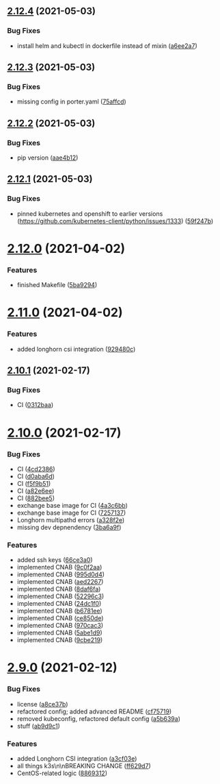 ## [2.12.4](https://gitlab.com/p3r.one/apollo/compare/v2.12.3...v2.12.4) (2021-05-03)


### Bug Fixes

* install helm and kubectl in dockerfile instead of mixin ([a6ee2a7](https://gitlab.com/p3r.one/apollo/commit/a6ee2a75211d82e1ab80fb8f4095cdfa09595c71))

## [2.12.3](https://gitlab.com/p3r.one/apollo/compare/v2.12.2...v2.12.3) (2021-05-03)


### Bug Fixes

* missing config in porter.yaml ([75affcd](https://gitlab.com/p3r.one/apollo/commit/75affcd57d6020dbb1c2819f6dfbf263720636c8))

## [2.12.2](https://gitlab.com/p3r.one/apollo/compare/v2.12.1...v2.12.2) (2021-05-03)


### Bug Fixes

* pip version ([aae4b12](https://gitlab.com/p3r.one/apollo/commit/aae4b122b5a966d99fefcacdaa581a761863a8d5))

## [2.12.1](https://gitlab.com/p3r.one/apollo/compare/v2.12.0...v2.12.1) (2021-05-03)


### Bug Fixes

* pinned kubernetes and openshift to earlier versions (https://github.com/kubernetes-client/python/issues/1333) ([59f247b](https://gitlab.com/p3r.one/apollo/commit/59f247bd67ec10af76d52d687dfc0e4f878144e3))

# [2.12.0](https://gitlab.com/p3r.one/apollo/compare/v2.11.0...v2.12.0) (2021-04-02)


### Features

* finished Makefile ([5ba9294](https://gitlab.com/p3r.one/apollo/commit/5ba9294a732641f7d16c2e9b7974cc381aca5b48))

# [2.11.0](https://gitlab.com/p3r.one/apollo/compare/v2.10.1...v2.11.0) (2021-04-02)


### Features

* added longhorn csi integration ([929480c](https://gitlab.com/p3r.one/apollo/commit/929480c55d15127844a76b3fac59e9f4575eafb5))

## [2.10.1](https://gitlab.com/p3r.one/apollo/compare/v2.10.0...v2.10.1) (2021-02-17)


### Bug Fixes

* CI ([0312baa](https://gitlab.com/p3r.one/apollo/commit/0312baa4278f629c94dd482d36c98d41bf0d44af))

# [2.10.0](https://gitlab.com/p3r.one/apollo/compare/v2.9.0...v2.10.0) (2021-02-17)


### Bug Fixes

* CI ([4cd2386](https://gitlab.com/p3r.one/apollo/commit/4cd2386fa105f99cce7c0e9ee5b75c62df04b0c0))
* CI ([d0aba6d](https://gitlab.com/p3r.one/apollo/commit/d0aba6dd6ed5374c6c875b465b017d34164da702))
* CI ([f5f9b51](https://gitlab.com/p3r.one/apollo/commit/f5f9b51b0bc82f15986935cea2dc3848690c127c))
* CI ([a82e6ee](https://gitlab.com/p3r.one/apollo/commit/a82e6ee8dd808e92f75deb818dc4f8a796c7d8bb))
* CI ([882bee5](https://gitlab.com/p3r.one/apollo/commit/882bee5eac3ac7445512efed098bbfd41ceb9613))
* exchange base image for CI ([4a3c6bb](https://gitlab.com/p3r.one/apollo/commit/4a3c6bb6c7a0d2a7b79d94d40d214fc51bbb5bad))
* exchange base image for CI ([7257137](https://gitlab.com/p3r.one/apollo/commit/7257137190be023b10930b1818c33c6a8073a81f))
* Longhorn multipathd errors ([a328f2e](https://gitlab.com/p3r.one/apollo/commit/a328f2e4de2a6200826f554d98a4f20ac7e2b4dd))
* missing dev depnendency ([3ba6a9f](https://gitlab.com/p3r.one/apollo/commit/3ba6a9fa10cd1f7dc8b83f4eda1633f329ba4620))


### Features

* added ssh keys ([66ce3a0](https://gitlab.com/p3r.one/apollo/commit/66ce3a0e178d1f014a0f0dd9d407a7387ec0f9f4))
* implemented CNAB ([9c0f2aa](https://gitlab.com/p3r.one/apollo/commit/9c0f2aa3a674c8f805c27a9570ced2acd5b8cf4f))
* implemented CNAB ([995d0d4](https://gitlab.com/p3r.one/apollo/commit/995d0d41ae56eab08ca17a6f5e37e34aed297e73))
* implemented CNAB ([aed2267](https://gitlab.com/p3r.one/apollo/commit/aed22677219389718fd8b1e8827edf39b2b2f082))
* implemented CNAB ([8daf6fa](https://gitlab.com/p3r.one/apollo/commit/8daf6fa980b523a1d5b1e50ae9e5c3b4cf929756))
* implemented CNAB ([52296c3](https://gitlab.com/p3r.one/apollo/commit/52296c3c14824f5ac32073d83bce91dd4e941904))
* implemented CNAB ([24dc1f0](https://gitlab.com/p3r.one/apollo/commit/24dc1f08421142d9940dcd715e8995f78a8ebeca))
* implemented CNAB ([b6781ee](https://gitlab.com/p3r.one/apollo/commit/b6781ee7725bccdfc38752f587eb332021690d37))
* implemented CNAB ([ce850de](https://gitlab.com/p3r.one/apollo/commit/ce850de848ce639519b6fb60360d2bea0e0ecb17))
* implemented CNAB ([970cac3](https://gitlab.com/p3r.one/apollo/commit/970cac3fb99ab11258174e78b1e5b108893240b9))
* implemented CNAB ([5abe1d9](https://gitlab.com/p3r.one/apollo/commit/5abe1d9a198d16133b828e45ee3069344469427f))
* implemented CNAB ([9cbe219](https://gitlab.com/p3r.one/apollo/commit/9cbe219181017d5e0e4cb936d006be1c1350868f))

# [2.9.0](https://gitlab.com/p3r.one/apollo/compare/v2.8.0...v2.9.0) (2021-02-12)


### Bug Fixes

* license ([a8ce37b](https://gitlab.com/p3r.one/apollo/commit/a8ce37b7590e1c1c3355aac730a4fc0f97ba3a32))
* refactored config; added advanced README ([cf75719](https://gitlab.com/p3r.one/apollo/commit/cf7571995679bc0af60dce047e93cece4a142379))
* removed kubeconfig, refactored default config ([a5b639a](https://gitlab.com/p3r.one/apollo/commit/a5b639a07f141da73f8908a9d7225badffa672be))
* stuff ([ab9d9c1](https://gitlab.com/p3r.one/apollo/commit/ab9d9c1ed2d59ce7556f1eb65e49357335bc1252))


### Features

* added Longhorn CSI integration ([a3cf03e](https://gitlab.com/p3r.one/apollo/commit/a3cf03e10751205620469cab95e7a7a2f43de722))
* all things k3s\n\nBREAKING CHANGE ([ff629d7](https://gitlab.com/p3r.one/apollo/commit/ff629d7981a4fefa44e15926f1dbefd37845fd29))
* CentOS-related logic ([8869312](https://gitlab.com/p3r.one/apollo/commit/8869312d064a8c4e9547a59f603589b3964ca73f))
